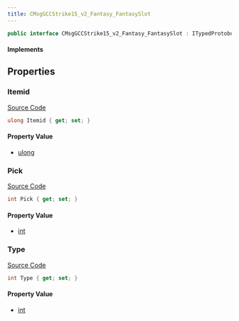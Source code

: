 ```yaml
---
title: CMsgGCCStrike15_v2_Fantasy_FantasySlot
---
```


```csharp
public interface CMsgGCCStrike15_v2_Fantasy_FantasySlot : ITypedProtobuf<CMsgGCCStrike15_v2_Fantasy_FantasySlot>, INativeHandle
```

#### Implements

## Properties

### Itemid

[Source Code](https://github.com/swiftly-solution/swiftlys2/blob/beta/managed/src/SwiftlyS2.Generated/Protobufs/Interfaces/CMsgGCCStrike15_v2_Fantasy_FantasySlot.cs#L19)

```csharp
ulong Itemid { get; set; }
```

#### Property Value

- [ulong](https://learn.microsoft.com/dotnet/api/system.uint64)

### Pick

[Source Code](https://github.com/swiftly-solution/swiftlys2/blob/beta/managed/src/SwiftlyS2.Generated/Protobufs/Interfaces/CMsgGCCStrike15_v2_Fantasy_FantasySlot.cs#L16)

```csharp
int Pick { get; set; }
```

#### Property Value

- [int](https://learn.microsoft.com/dotnet/api/system.int32)

### Type

[Source Code](https://github.com/swiftly-solution/swiftlys2/blob/beta/managed/src/SwiftlyS2.Generated/Protobufs/Interfaces/CMsgGCCStrike15_v2_Fantasy_FantasySlot.cs#L13)

```csharp
int Type { get; set; }
```

#### Property Value

- [int](https://learn.microsoft.com/dotnet/api/system.int32)

